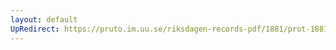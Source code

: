 ```yaml
---
layout: default
UpRedirect: https://pruto.im.uu.se/riksdagen-records-pdf/1881/prot-1881--ak--034/prot-1881--ak--034_006.pdf
---
```

